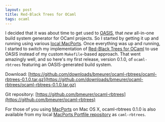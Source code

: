 ```yaml
---
layout: post
title: Red-Black Trees for OCaml
tags: ocaml
---
```


I decided that it was about time to get used to [OASIS](http://oasis.forge.ocamlcore.org/), that *new* all-in-one build system generator for OCaml projects. So I started by getting it up and running using various [local MacPorts](https://github.com/bmeurer/MacPorts/). Once everything was up and running, I started to switch my implementation of [Red-Black Trees for OCaml](https://github.com/bmeurer/ocaml-rbtrees/) to use OASIS instead of my custom `Makefile`-based approach. That went amazingly well, and so here's my first release, version 0.1.0, of `ocaml-rbtrees` featuring an OASIS-generated build system.

Download: [https://github.com/downloads/bmeurer/ocaml-rbtrees/ocaml-rbtrees-0.1.0.tar.gz](https://github.com/downloads/bmeurer/ocaml-rbtrees/ocaml-rbtrees-0.1.0.tar.gz)

Git repository: [https://github.com/bmeurer/ocaml-rbtrees](https://github.com/bmeurer/ocaml-rbtrees)

For those of you using [MacPorts](http://www.macports.org/) on Mac OS X, ocaml-rbtrees 0.1.0 is also available from my local [MacPorts Portfile repository](https://github.com/bmeurer/MacPorts/) as `caml-rbtrees`.
